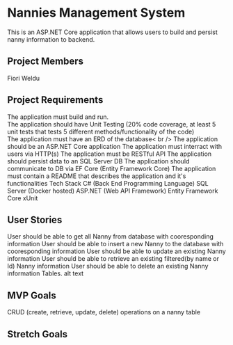 # Nannies Management System
This is an ASP.NET Core application that allows users to build and persist nanny information to backend.

## Project Members
Fiori Weldu

## Project Requirements
The application must build and run. <br/>
The application should have Unit Testing (20% code coverage, at least 5 unit tests that tests 5 different methods/functionality of the code)<br/>
The application must have an ERD of the database< br />
The application should be an ASP.NET Core application
The application must interract with users via HTTP(s)
The application must be RESTful API
The application should persist data to an SQL Server DB
The application should communicate to DB via EF Core (Entity Framework Core)
The application must contain a README that describes the application and it's functionalities
Tech Stack
C# (Back End Programming Language)
SQL Server (Docker hosted)
ASP.NET (Web API Framework)
Entity Framework Core
xUnit

## User Stories
User should be able to get all  Nanny from database with cooresponding information
User should be able to insert a new Nanny to the database with cooresponding information
User should be able to update an existing Nanny information
User should be able to retrieve an existing filtered(by name or Id) Nanny information
User should be able to delete an existing Nanny information
Tables.
alt text

## MVP Goals
CRUD (create, retrieve, update, delete) operations on a nanny table

## Stretch Goals
